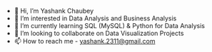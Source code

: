 - 👋 Hi, I’m Yashank Chaubey
- 👀 I’m interested in Data Analysis and Business Analysis
- 🌱 I’m currently learning SQL (MySQL) & Python for Data Analysis
- 💞️ I’m looking to collaborate on Data Visualization Projects
- 📫 How to reach me - yashank.2311@gmail.com

<!---
yashank99/yashank99 is a ✨ special ✨ repository because its `README.md` (this file) appears on your GitHub profile.
You can click the Preview link to take a look at your changes.
--->
